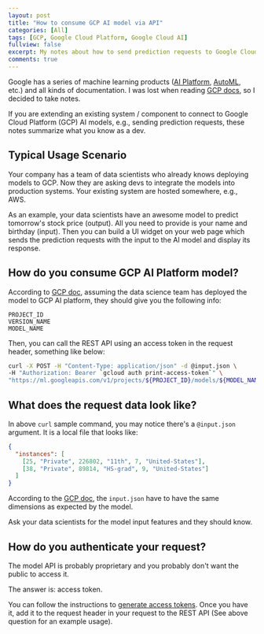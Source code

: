 ```yaml
---
layout: post
title: "How to consume GCP AI model via API"
categories: [All]
tags: [GCP, Google Cloud Platform, Google Cloud AI]
fullview: false
excerpt: My notes about how to send prediction requests to Google Cloud Platform AI models
comments: true
---
```


Google has a series of machine learning products ([AI Platform](https://cloud.google.com/ai-platform), [AutoML](https://cloud.google.com/automl), etc.) and all kinds of documentation. I was lost when reading [GCP docs](https://cloud.google.com/ai-platform/prediction/docs/using-pipelines-for-preprocessing#send_online_prediction_request), so I decided to take notes.

If you are extending an existing system / component to connect to Google Cloud Platform (GCP) AI models, e.g., sending prediction requests,
these notes summarize what you know as a dev.

## Typical Usage Scenario

Your company has a team of data scientists who already knows deploying models to GCP. Now they are asking devs to integrate the models 
into production systems. Your existing system are hosted somewhere, e.g., AWS.

As an example, your data scientists have an awesome model to predict tomorrow's stock price (output). All you need to provide is your name and birthday (input). Then you can build a UI widget on your web page which sends the prediction requests with the input to the AI model and display its response.

## How do you consume GCP AI Platform model?
According to [GCP doc](https://cloud.google.com/ai-platform/prediction/docs/using-pipelines-for-preprocessing#send_online_prediction_request), assuming the data science team has deployed the model to GCP AI platform, they should give you the following info:

```
PROJECT_ID
VERSION_NAME
MODEL_NAME
```

Then, you can call the REST API using an access token in the request header, something like below: 

```bash
curl -X POST -H "Content-Type: application/json" -d @input.json \
-H "Authorization: Bearer `gcloud auth print-access-token`" \
"https://ml.googleapis.com/v1/projects/${PROJECT_ID}/models/${MODEL_NAME}/versions/${VERSION_NAME}:predict"
```

## What does the request data look like?
In above `curl` sample command, you may notice there's a `@input.json` argument. It is a local file that looks like:

```json
{
  "instances": [
    [25, "Private", 226802, "11th", 7, "United-States"],
    [38, "Private", 89814, "HS-grad", 9, "United-States"]
  ]
}
```

According to the [GCP doc](https://cloud.google.com/ai-platform/prediction/docs/using-pipelines-for-preprocessing#format_data_for_prediction), the `input.json` have to have the same dimensions as expected by the model. 

Ask your data scientists for the model input features and they should know.

## How do you authenticate your request?
The model API is probably proprietary and you probably don't want the public to access it.

The answer is: access token.

You can follow the instructions to [generate access tokens](https://cloud.google.com/dataprep/docs/html/Manage-API-Access-Tokens_145281444#generate-new-token). Once you have it, add it to the request header in your
request to the REST API (See above question for an example usage).

